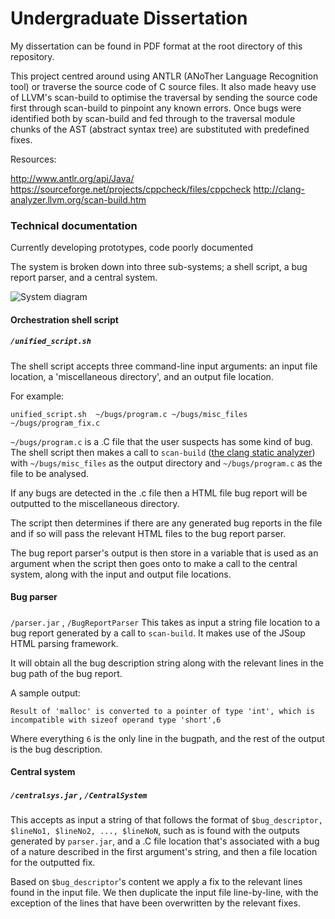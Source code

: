 # Undergraduate Dissertation
My dissertation can be found in PDF format at the root directory of this repository.

This project centred around using ANTLR (ANoTher Language Recognition tool) or traverse the source code of C source files. It also made heavy use of LLVM's scan-build to optimise the traversal by sending the source code first through scan-build to pinpoint any known errors. Once bugs were identified both by scan-build and fed through to the traversal module chunks of the AST (abstract syntax tree) are substituted with predefined fixes.

Resources:

http://www.antlr.org/api/Java/
https://sourceforge.net/projects/cppcheck/files/cppcheck
http://clang-analyzer.llvm.org/scan-build.htm


### Technical documentation
Currently developing prototypes, code poorly documented

The system is broken down into three sub-systems; a shell script, a bug report parser, and a central system.

![System diagram](https://i.gyazo.com/808bde9106f314df2d241b628e26be64.png)

#### Orchestration shell script
##### `/unified_script.sh`
The shell script accepts three command-line input arguments: an input file location, a 'miscellaneous directory', and an output file location.

For example:

	unified_script.sh  ~/bugs/program.c ~/bugs/misc_files ~/bugs/program_fix.c

`~/bugs/program.c` is a .C file that the user suspects has some kind of bug. The shell script then makes a call to `scan-build` ([the clang static analyzer](http://clang-analyzer.llvm.org)) with `~/bugs/misc_files` as the output directory and `~/bugs/program.c` as the file to be analysed.

 If any bugs are detected in the .c file then a HTML file bug report will be outputted to the miscellaneous directory.
 
 The script then determines if there are any generated bug reports in the file and if so will pass the relevant HTML files to the bug report parser.
 
 The bug report parser's output is then store in a variable that is used as an argument when the script then goes onto to make a call to the central system, along with the input and output file locations.
 
#### Bug parser
#####
`/parser.jar` , `/BugReportParser`
 This takes as input a string file location to a bug report generated by a call to `scan-build`. It makes use of the JSoup HTML parsing framework.
 
 It will obtain all the bug description string along with the relevant lines in the bug path of the bug report.
 
 A sample output:
 
 `Result of 'malloc' is converted to a pointer of type 'int', which is incompatible with sizeof operand type 'short',6`
 
 Where everything `6` is the only line in the bugpath, and the rest of the output is the bug description.
 
#### Central system
##### `/centralsys.jar` , `/CentralSystem`

 This accepts as input a string of that follows the format of `$bug_descriptor, $lineNo1, $lineNo2, ..., $lineNoN`, such as is found with the outputs generated by `parser.jar`, and a .C file location that's associated with a bug of a nature described in the first argument's string, and then a file location for the outputted fix.

 Based on `$bug_descriptor`'s content we apply a fix to the relevant lines found in the input file. We then duplicate the input file line-by-line, with the exception of the lines that have been overwritten by the relevant fixes.
